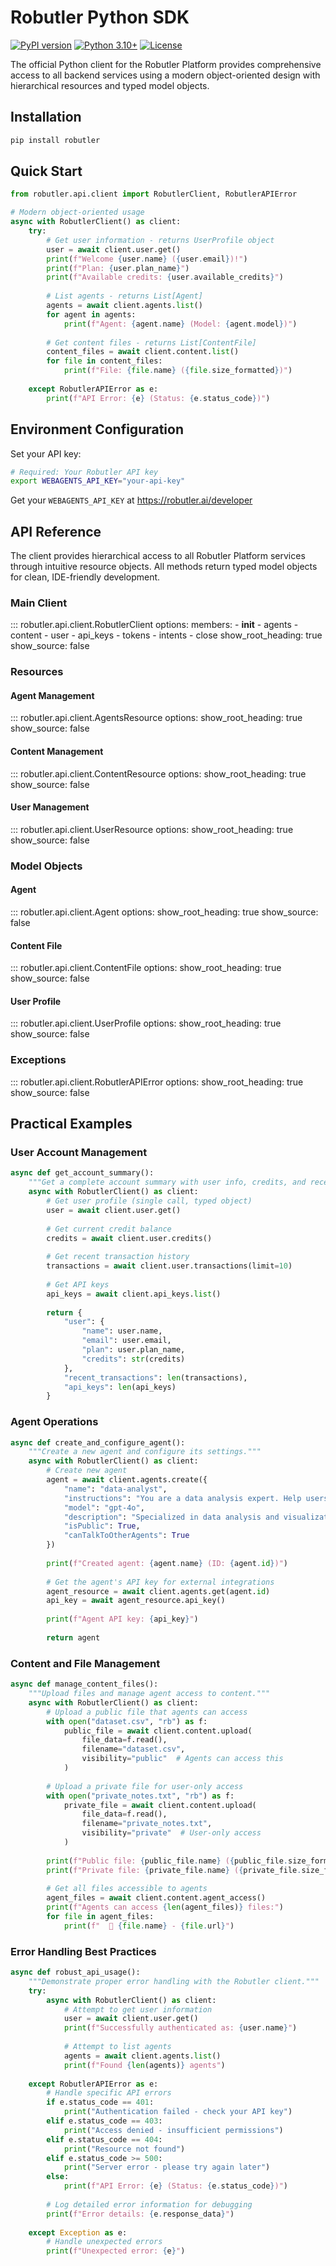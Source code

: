# Robutler Python SDK

[![PyPI version](https://badge.fury.io/py/robutler.svg)](https://badge.fury.io/py/robutler)
[![Python 3.10+](https://img.shields.io/badge/python-3.10+-blue.svg)](https://www.python.org/downloads/)
[![License](https://img.shields.io/badge/license-MIT-green.svg)](LICENSE)

The official Python client for the Robutler Platform provides comprehensive access to all backend services using a modern object-oriented design with hierarchical resources and typed model objects.

## Installation

```bash
pip install robutler
```

## Quick Start

```python
from robutler.api.client import RobutlerClient, RobutlerAPIError

# Modern object-oriented usage
async with RobutlerClient() as client:
    try:
        # Get user information - returns UserProfile object
        user = await client.user.get()
        print(f"Welcome {user.name} ({user.email})!")
        print(f"Plan: {user.plan_name}")
        print(f"Available credits: {user.available_credits}")
        
        # List agents - returns List[Agent]
        agents = await client.agents.list()
        for agent in agents:
            print(f"Agent: {agent.name} (Model: {agent.model})")
        
        # Get content files - returns List[ContentFile]
        content_files = await client.content.list()
        for file in content_files:
            print(f"File: {file.name} ({file.size_formatted})")
        
    except RobutlerAPIError as e:
        print(f"API Error: {e} (Status: {e.status_code})")
```

## Environment Configuration

Set your API key:

```bash
# Required: Your Robutler API key
export WEBAGENTS_API_KEY="your-api-key"
```

Get your `WEBAGENTS_API_KEY` at https://robutler.ai/developer

## API Reference

The client provides hierarchical access to all Robutler Platform services through intuitive resource objects. All methods return typed model objects for clean, IDE-friendly development.

### Main Client

::: robutler.api.client.RobutlerClient
    options:
      members:
        - __init__
        - agents
        - content
        - user
        - api_keys
        - tokens
        - intents
        - close
      show_root_heading: true
      show_source: false

### Resources

#### Agent Management

::: robutler.api.client.AgentsResource
    options:
      show_root_heading: true
      show_source: false

#### Content Management  

::: robutler.api.client.ContentResource
    options:
      show_root_heading: true
      show_source: false

#### User Management

::: robutler.api.client.UserResource
    options:
      show_root_heading: true
      show_source: false

### Model Objects

#### Agent

::: robutler.api.client.Agent
    options:
      show_root_heading: true
      show_source: false

#### Content File

::: robutler.api.client.ContentFile
    options:
      show_root_heading: true
      show_source: false

#### User Profile

::: robutler.api.client.UserProfile
    options:
      show_root_heading: true
      show_source: false

### Exceptions

::: robutler.api.client.RobutlerAPIError
    options:
      show_root_heading: true
      show_source: false

## Practical Examples

### User Account Management

```python
async def get_account_summary():
    """Get a complete account summary with user info, credits, and recent activity."""
    async with RobutlerClient() as client:
        # Get user profile (single call, typed object)
        user = await client.user.get()
        
        # Get current credit balance
        credits = await client.user.credits()
        
        # Get recent transaction history
        transactions = await client.user.transactions(limit=10)
        
        # Get API keys
        api_keys = await client.api_keys.list()
        
        return {
            "user": {
                "name": user.name,
                "email": user.email,
                "plan": user.plan_name,
                "credits": str(credits)
            },
            "recent_transactions": len(transactions),
            "api_keys": len(api_keys)
        }
```

### Agent Operations

```python
async def create_and_configure_agent():
    """Create a new agent and configure its settings."""
    async with RobutlerClient() as client:
        # Create new agent
        agent = await client.agents.create({
            "name": "data-analyst",
            "instructions": "You are a data analysis expert. Help users understand their data through clear visualizations and insights.",
            "model": "gpt-4o",
            "description": "Specialized in data analysis and visualization",
            "isPublic": True,
            "canTalkToOtherAgents": True
        })
        
        print(f"Created agent: {agent.name} (ID: {agent.id})")
        
        # Get the agent's API key for external integrations
        agent_resource = await client.agents.get(agent.id)
        api_key = await agent_resource.api_key()
        
        print(f"Agent API key: {api_key}")
        
        return agent
```

### Content and File Management

```python
async def manage_content_files():
    """Upload files and manage agent access to content."""
    async with RobutlerClient() as client:
        # Upload a public file that agents can access
        with open("dataset.csv", "rb") as f:
            public_file = await client.content.upload(
                file_data=f.read(),
                filename="dataset.csv",
                visibility="public"  # Agents can access this
            )
        
        # Upload a private file for user-only access
        with open("private_notes.txt", "rb") as f:
            private_file = await client.content.upload(
                file_data=f.read(),
                filename="private_notes.txt",
                visibility="private"  # User-only access
            )
        
        print(f"Public file: {public_file.name} ({public_file.size_formatted})")
        print(f"Private file: {private_file.name} ({private_file.size_formatted})")
        
        # Get all files accessible to agents
        agent_files = await client.content.agent_access()
        print(f"Agents can access {len(agent_files)} files:")
        for file in agent_files:
            print(f"  📄 {file.name} - {file.url}")
```

### Error Handling Best Practices

```python
async def robust_api_usage():
    """Demonstrate proper error handling with the Robutler client."""
    try:
        async with RobutlerClient() as client:
            # Attempt to get user information
            user = await client.user.get()
            print(f"Successfully authenticated as: {user.name}")
            
            # Attempt to list agents
            agents = await client.agents.list()
            print(f"Found {len(agents)} agents")
            
    except RobutlerAPIError as e:
        # Handle specific API errors
        if e.status_code == 401:
            print("Authentication failed - check your API key")
        elif e.status_code == 403:
            print("Access denied - insufficient permissions")
        elif e.status_code == 404:
            print("Resource not found")
        elif e.status_code >= 500:
            print("Server error - please try again later")
        else:
            print(f"API Error: {e} (Status: {e.status_code})")
            
        # Log detailed error information for debugging
        print(f"Error details: {e.response_data}")
        
    except Exception as e:
        # Handle unexpected errors
        print(f"Unexpected error: {e}")
```